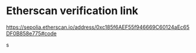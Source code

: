 # Etherscan verification link
https://sepolia.etherscan.io/address/0xc185f6AEF55f946669C60124aEc65DF0B858e775#code

s
```

